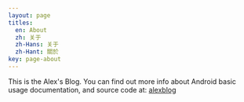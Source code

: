 ```yaml
---
layout: page
titles:
  en: About
  zh: 关于
  zh-Hans: 关于
  zh-Hant: 關於
key: page-about
---
```


This is the Alex's Blog. You can find out more info about Android basic usage documentation, and source code at: [alexblog](https://github.com/xiezeyangcn/alexblog.github.io)
